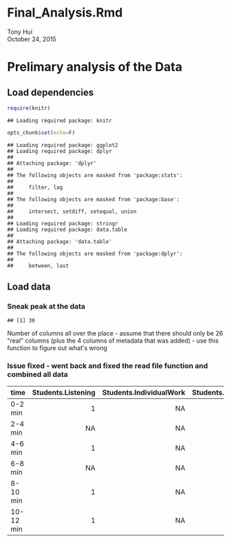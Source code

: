 # Final_Analysis.Rmd
Tony Hui  
October 24, 2015  

# Prelimary analysis of the Data

## Load dependencies


```r
require(knitr)
```

```
## Loading required package: knitr
```

```r
opts_chunk$set(echo=F)
```


```
## Loading required package: ggplot2
## Loading required package: dplyr
## 
## Attaching package: 'dplyr'
## 
## The following objects are masked from 'package:stats':
## 
##     filter, lag
## 
## The following objects are masked from 'package:base':
## 
##     intersect, setdiff, setequal, union
## 
## Loading required package: stringr
## Loading required package: data.table
## 
## Attaching package: 'data.table'
## 
## The following objects are masked from 'package:dplyr':
## 
##     between, last
```

## Load data



### Sneak peak at the data


```
## [1] 30
```

Number of columns all over the place - assume that there should only be 26 "real" columns (plus the 4 columns of metadata that was added) - use this function to figure out what's wrong



### Issue fixed - went back and fixed the read file function and combined all data


|time      | Students.Listening| Students.IndividualWork| Students.ClickerQuestionInGroups| Students.Worksheet| Students.OtherGroupwork| Student.AnsweringQuestion| Student.AskingQuestion| Students.WholeClassDiscussion| Students.MakingPrediction| Students.Presentation| Students.Quiz| Students.Waiting| Students.Other| Instructor.Lecturing| Instructor.WritingOnBoard| Instructor.GivingFeedback| Instructor.AskingQuestion| Instructor.AskingClickerQuestion| Instructor.AnsweringQuestion| Instructor.MovingThroughGroup| Instructor.OneOnOne| Instructor.ShowingVideo| Instructor.Administration| Instructor.Waiting| Instructor.Other|course |instructor |semester |observation |
|:---------|------------------:|-----------------------:|--------------------------------:|------------------:|-----------------------:|-------------------------:|----------------------:|-----------------------------:|-------------------------:|---------------------:|-------------:|----------------:|--------------:|--------------------:|-------------------------:|-------------------------:|-------------------------:|--------------------------------:|----------------------------:|-----------------------------:|-------------------:|-----------------------:|-------------------------:|------------------:|----------------:|:------|:----------|:--------|:-----------|
|0-2 min   |                  1|                      NA|                                1|                 NA|                      NA|                        NA|                     NA|                            NA|                        NA|                    NA|            NA|               NA|             NA|                   NA|                        NA|                         1|                         1|                                1|                           NA|                            NA|                  NA|                      NA|                        NA|                 NA|               NA|11     |A          |1        |1           |
|2-4 min   |                 NA|                      NA|                                1|                 NA|                      NA|                        NA|                     NA|                            NA|                        NA|                    NA|            NA|               NA|             NA|                   NA|                        NA|                        NA|                         1|                               NA|                           NA|                            NA|                  NA|                      NA|                        NA|                 NA|               NA|11     |A          |1        |1           |
|4-6 min   |                  1|                      NA|                                1|                 NA|                      NA|                        NA|                     NA|                            NA|                        NA|                    NA|            NA|               NA|             NA|                    1|                        NA|                         1|                         1|                                1|                           NA|                            NA|                  NA|                      NA|                        NA|                 NA|               NA|11     |A          |1        |1           |
|6-8 min   |                 NA|                      NA|                                1|                 NA|                      NA|                        NA|                     NA|                            NA|                        NA|                    NA|            NA|               NA|             NA|                   NA|                        NA|                         1|                        NA|                                1|                           NA|                            NA|                  NA|                      NA|                        NA|                 NA|               NA|11     |A          |1        |1           |
|8-10 min  |                  1|                      NA|                               NA|                 NA|                      NA|                        NA|                      1|                            NA|                        NA|                    NA|            NA|               NA|             NA|                   NA|                        NA|                         1|                        NA|                               NA|                            1|                            NA|                  NA|                      NA|                        NA|                 NA|               NA|11     |A          |1        |1           |
|10-12 min |                  1|                      NA|                               NA|                  1|                      NA|                        NA|                     NA|                            NA|                        NA|                    NA|            NA|               NA|             NA|                   NA|                        NA|                         1|                         1|                               NA|                           NA|                            NA|                  NA|                      NA|                        NA|                 NA|               NA|11     |A          |1        |1           |






